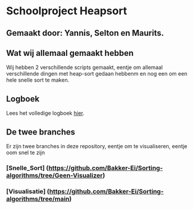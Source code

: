 # Schoolproject **Heapsort**
## Gemaakt door: Yannis, Selton en Maurits.

## Wat wij allemaal gemaakt hebben
Wij hebben 2 verschillende scripts gemaakt, eentje om allemaal verschillende dingen met heap-sort gedaan hebbenm en nog een om een hele snelle sort te maken.
## Logboek
Lees het volledige logboek [hier](./Logboek.txt).

## De twee branches
Er zijn twee branches in deze repository, eentje om te visualiseren, eentje oom snel te zijn

### [Snelle_Sort] (https://github.com/Bakker-Ei/Sorting-algorithms/tree/Geen-Visualizer)

### [Visualisatie] (https://github.com/Bakker-Ei/Sorting-algorithms/tree/main)